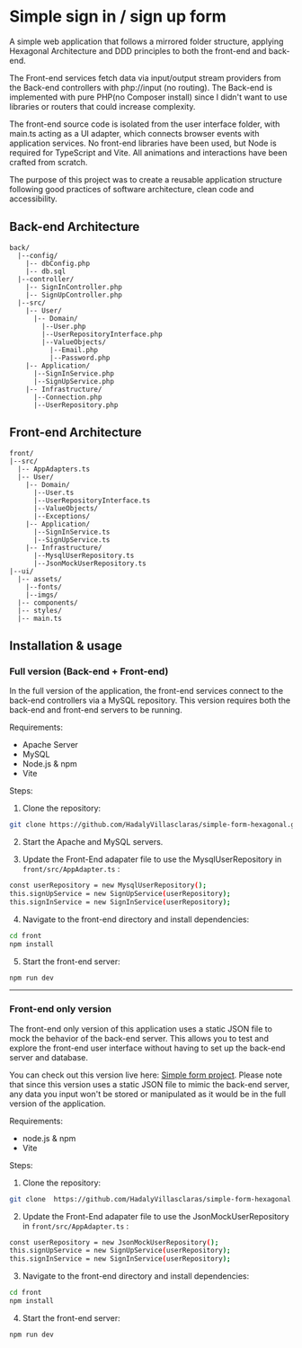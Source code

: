 # Simple sign in / sign up form

<!-- ![An image of signup form](./front/ui/assets/imgs/signup.png) -->

<!-- ![An image of signin form](./front/ui/assets/imgs/signin.png) -->

A simple web application that follows a mirrored folder structure, applying Hexagonal Architecture and DDD principles to both the front-end and back-end.

The Front-end services fetch data via input/output stream providers from the Back-end controllers with php://input (no routing). The Back-end is implemented with pure PHP(no Composer install) since I didn't want to use libraries or routers that could increase complexity.

The front-end source code is isolated from the user interface folder, with main.ts acting as a UI adapter, which connects browser events with application services. No front-end libraries have been used, but Node is required for TypeScript and Vite. All animations and interactions have been crafted from scratch.

The purpose of this project was to create a reusable application structure following good practices of software architecture, clean code and accessibility. 

## Back-end Architecture
```
back/
  |--config/
    |-- dbConfig.php
    |-- db.sql
  |--controller/
    |-- SignInController.php
    |-- SignUpController.php
  |--src/
    |-- User/
      |-- Domain/
        |--User.php
        |--UserRepositoryInterface.php
        |--ValueObjects/
          |--Email.php
          |--Password.php
    |-- Application/
      |--SignInService.php
      |--SignUpService.php
    |-- Infrastructure/
      |--Connection.php
      |--UserRepository.php
```

## Front-end Architecture

```
front/
|--src/
  |-- AppAdapters.ts
  |-- User/ 
    |-- Domain/
      |--User.ts
      |--UserRepositoryInterface.ts
      |--ValueObjects/
      |--Exceptions/
    |-- Application/
      |--SignInService.ts
      |--SignUpService.ts
    |-- Infrastructure/
      |--MysqlUserRepository.ts
      |--JsonMockUserRepository.ts
|--ui/
  |-- assets/
    |--fonts/
    |--imgs/
  |-- components/
  |-- styles/
  |-- main.ts
```

## Installation & usage

### Full version (Back-end + Front-end)

In the full version of the application, the front-end services connect to the back-end controllers via a MySQL repository. This version requires both the back-end and front-end servers to be running.

Requirements:

- Apache Server
- MySQL
- Node.js & npm
- Vite

Steps:

1. Clone the repository:

```bash
git clone https://github.com/HadalyVillasclaras/simple-form-hexagonal.git
```

2. Start the Apache and MySQL servers.

3. Update the Front-End adapater file to use the MysqlUserRepository in `front/src/AppAdapter.ts` :

```bash
const userRepository = new MysqlUserRepository();
this.signUpService = new SignUpService(userRepository);
this.signInService = new SignInService(userRepository);
```

4. Navigate to the front-end directory and install dependencies:

```bash
cd front
npm install
```

5. Start the front-end server:

```bash
npm run dev
```

---

### Front-end only version

The front-end only version of this application uses a static JSON file to mock the behavior of the back-end server. This allows you to test and explore the front-end user interface without having to set up the back-end server and database.

You can check out this version live here: [Simple form project](https://hadalyvillasclaras.github.io/simple-form-hexagonal/). Please note that since this version uses a static JSON file to mimic the back-end server, any data you input won't be stored or manipulated as it would be in the full version of the application.

Requirements:

- node.js & npm
- Vite

Steps:

1. Clone the repository:

```bash
git clone  https://github.com/HadalyVillasclaras/simple-form-hexagonal.git
```

2. Update the Front-End adapater file to use the JsonMockUserRepository in `front/src/AppAdapter.ts` :

```bash
const userRepository = new JsonMockUserRepository();
this.signUpService = new SignUpService(userRepository);
this.signInService = new SignInService(userRepository);
```

3. Navigate to the front-end directory and install dependencies:

```bash
cd front
npm install
```

4. Start the front-end server:

```bash
npm run dev
```
